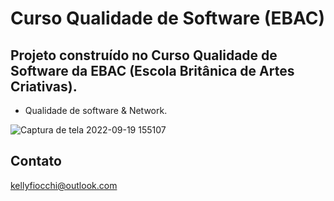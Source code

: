# Curso Qualidade de Software (EBAC)

## Projeto construído no Curso Qualidade de Software da EBAC (Escola Britânica de Artes Criativas).

- Qualidade de software & Network.


![Captura de tela 2022-09-19 155107](https://user-images.githubusercontent.com/107550887/191093382-76c657f5-4087-4513-a2c6-417bc0ce6891.png)

## Contato

kellyfiocchi@outlook.com



